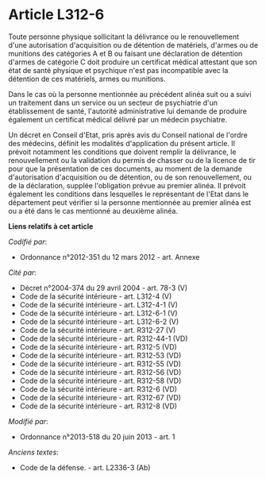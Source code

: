 # Article L312-6

Toute personne physique sollicitant la délivrance ou le renouvellement d'une autorisation d'acquisition ou de détention de
matériels, d'armes ou de munitions des catégories A et B ou faisant une déclaration de détention d'armes de catégorie C doit
produire un certificat médical attestant que son état de santé physique et psychique n'est pas incompatible avec la détention
de ces matériels, armes ou munitions. 

Dans le cas où la personne mentionnée au précédent alinéa suit ou a suivi un traitement dans un service ou un secteur de
psychiatrie d'un établissement de santé, l'autorité administrative lui demande de produire également un certificat médical
délivré par un médecin psychiatre. 

Un décret en Conseil d'Etat, pris après avis du Conseil national de l'ordre des médecins, définit les modalités d'application
du présent article. Il prévoit notamment les conditions que doivent remplir la délivrance, le renouvellement ou la validation
du permis de chasser ou de la licence de tir pour que la présentation de ces documents, au moment de la demande
d'autorisation d'acquisition ou de détention, ou de son renouvellement, ou de la déclaration, supplée l'obligation prévue au
premier alinéa. Il prévoit également les conditions dans lesquelles le représentant de l'Etat dans le département peut
vérifier si la personne mentionnée au premier alinéa est ou a été dans le cas mentionné au deuxième alinéa.

**Liens relatifs à cet article**

_Codifié par_:

  - Ordonnance n°2012-351 du 12 mars 2012 - art. Annexe

_Cité par_:

  - Décret n°2004-374 du 29 avril 2004 - art. 78-3 (V)
  - Code de la sécurité intérieure - art. L312-4 (V)
  - Code de la sécurité intérieure - art. L312-4-1 (V)
  - Code de la sécurité intérieure - art. L312-6-1 (V)
  - Code de la sécurité intérieure - art. L312-6-2 (V)
  - Code de la sécurité intérieure - art. R312-27 (V)
  - Code de la sécurité intérieure - art. R312-44-1 (VD)
  - Code de la sécurité intérieure - art. R312-5 (VD)
  - Code de la sécurité intérieure - art. R312-53 (VD)
  - Code de la sécurité intérieure - art. R312-55 (VD)
  - Code de la sécurité intérieure - art. R312-56 (VD)
  - Code de la sécurité intérieure - art. R312-58 (VD)
  - Code de la sécurité intérieure - art. R312-6 (VD)
  - Code de la sécurité intérieure - art. R312-67 (VD)
  - Code de la sécurité intérieure - art. R312-8 (VD)

_Modifié par_:

  - Ordonnance n°2013-518 du 20 juin 2013 - art. 1

_Anciens textes_:

  - Code de la défense. - art. L2336-3 (Ab)
